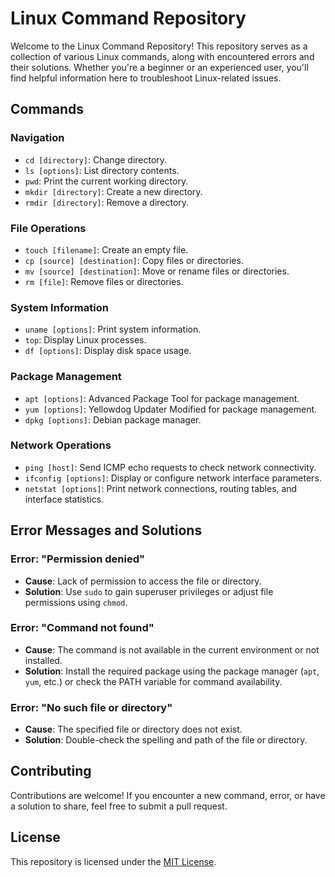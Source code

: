 # Linux Command Repository

Welcome to the Linux Command Repository! This repository serves as a collection of various Linux commands, along with encountered errors and their solutions. Whether you're a beginner or an experienced user, you'll find helpful information here to troubleshoot Linux-related issues.

## Commands

### Navigation

- `cd [directory]`: Change directory.
- `ls [options]`: List directory contents.
- `pwd`: Print the current working directory.
- `mkdir [directory]`: Create a new directory.
- `rmdir [directory]`: Remove a directory.

### File Operations

- `touch [filename]`: Create an empty file.
- `cp [source] [destination]`: Copy files or directories.
- `mv [source] [destination]`: Move or rename files or directories.
- `rm [file]`: Remove files or directories.

### System Information

- `uname [options]`: Print system information.
- `top`: Display Linux processes.
- `df [options]`: Display disk space usage.

### Package Management

- `apt [options]`: Advanced Package Tool for package management.
- `yum [options]`: Yellowdog Updater Modified for package management.
- `dpkg [options]`: Debian package manager.

### Network Operations

- `ping [host]`: Send ICMP echo requests to check network connectivity.
- `ifconfig [options]`: Display or configure network interface parameters.
- `netstat [options]`: Print network connections, routing tables, and interface statistics.

## Error Messages and Solutions

### Error: "Permission denied"

- **Cause**: Lack of permission to access the file or directory.
- **Solution**: Use `sudo` to gain superuser privileges or adjust file permissions using `chmod`.

### Error: "Command not found"

- **Cause**: The command is not available in the current environment or not installed.
- **Solution**: Install the required package using the package manager (`apt`, `yum`, etc.) or check the PATH variable for command availability.

### Error: "No such file or directory"

- **Cause**: The specified file or directory does not exist.
- **Solution**: Double-check the spelling and path of the file or directory.

## Contributing

Contributions are welcome! If you encounter a new command, error, or have a solution to share, feel free to submit a pull request.

## License

This repository is licensed under the [MIT License](LICENSE).
